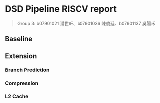 # DSD Pipeline RISCV report #

> Group 3: b07901021 潘世軒、b07901036 陳俊廷、b07901137 吳陽禾

## Baseline ##

## Extension ##

### Branch Prediction ###

### Compression ###

### L2 Cache ###



